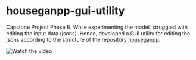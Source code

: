 # houseganpp-gui-utility
Capstone Project Phase B. While experimenting the model, struggled with editing the input data (jsons). Hence, developed a GUI utility for editing the jsons according to the structure of the repository [houseganpp](https://github.com/ennauata/houseganpp).

![Watch the video](https://media.giphy.com/media/v1.Y2lkPTc5MGI3NjExMGtmaGkxaDR5NG55NzU5a3E5ZGZqMXFpamE5NXY5eWR2Z250dmhoeiZlcD12MV9pbnRlcm5hbF9naWZfYnlfaWQmY3Q9Zw/qsbNaUqq56d5laejPT/giphy.gif)

